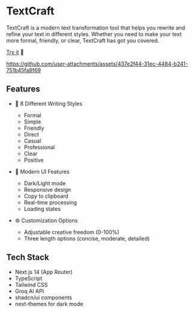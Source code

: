 # TextCraft

TextCraft is a modern text transformation tool that helps you rewrite and refine your text in different styles. Whether you need to make your text more formal, friendly, or clear, TextCraft has got you covered.

[Try it](https://h3manth.com/ai/textcraft/) 🚀

https://github.com/user-attachments/assets/437e2f44-31ec-4484-b241-751b45fa8f69

## Features

- 🎯 8 Different Writing Styles
  - Formal
  - Simple
  - Friendly
  - Direct
  - Casual
  - Professional
  - Clear
  - Positive

- 🎨 Modern UI Features
  - Dark/Light mode
  - Responsive design
  - Copy to clipboard
  - Real-time processing
  - Loading states

- ⚙️ Customization Options
  - Adjustable creative freedom (0-100%)
  - Three length options (concise, moderate, detailed)

## Tech Stack

- Next.js 14 (App Router)
- TypeScript
- Tailwind CSS
- Groq AI API
- shadcn/ui components
- next-themes for dark mode
